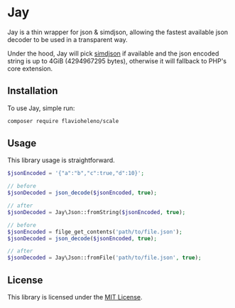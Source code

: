 # Jay

Jay is a thin wrapper for json & simdjson, allowing the fastest available json decoder to be used in a transparent way.

Under the hood, Jay will pick [simdjson](https://github.com/crazyxman/simdjson_php) if available and the json
encoded string is up to 4GiB (4294967295 bytes), otherwise it will fallback to PHP's core extension.

## Installation

To use Jay, simple run:

```bash
composer require flavioheleno/scale
```

## Usage

This library usage is straightforward.

```php
$jsonEncoded = '{"a":"b","c":true,"d":10}';

// before
$jsonDecoded = json_decode($jsonEncoded, true);

// after
$jsonDecoded = Jay\Json::fromString($jsonEncoded, true);
```

```php
// before
$jsonEncoded = filge_get_contents('path/to/file.json');
$jsonDecoded = json_decode($jsonEncoded, true);

// after
$jsonDecoded = Jay\Json::fromFile('path/to/file.json', true);
```

## License

This library is licensed under the [MIT License](LICENSE).
